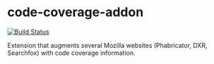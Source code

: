 # code-coverage-addon

[![Build Status](https://travis-ci.org/mozilla/code-coverage-addon.svg?branch=master)](https://travis-ci.org/mozilla/code-coverage-addon)

Extension that augments several Mozilla websites (Phabricator, DXR, Searchfox) with code coverage information.
